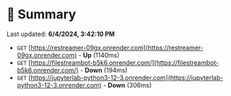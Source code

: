 # 📖 Summary
Last updated: **6/4/2024, 3:42:10 PM**

- `GET` [https://restreamer-09gx.onrender.com](https://restreamer-09gx.onrender.com) - **Up** (1140ms)
- `GET` [https://filestreambot-b5k6.onrender.com/](https://filestreambot-b5k6.onrender.com/) - **Down** (194ms)
- `GET` [https://jupyterlab-python3-12-3.onrender.com](https://jupyterlab-python3-12-3.onrender.com) - **Down** (306ms)
